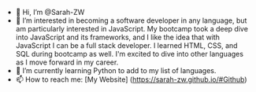 - 👋 Hi, I’m @Sarah-ZW
- 👀 I’m interested in becoming a software developer in any language, but am particularly interested in JavaScript.  My bootcamp took a deep dive into JavaScript and its frameworks, and I like the idea that with JavaScript I can be a full stack developer.  I learned HTML, CSS, and SQL during bootcamp as well.  I'm excited to dive into other languages as I move forward in my career.
- 🌱 I’m currently learning Python to add to my list of languages.
- 📫 How to reach me: [My Website] (https://sarah-zw.github.io/#Github)

<!---
Sarah-ZW/Sarah-ZW is a ✨ special ✨ repository because its `README.md` (this file) appears on your GitHub profile.
You can click the Preview link to take a look at your changes.
--->
